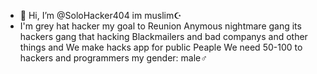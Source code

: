 - 👋 Hi, I’m @SoloHacker404 im muslim☪️
- I'm grey hat hacker
my goal to Reunion Anymous nightmare gang its hackers gang that hacking
Blackmailers and bad companys and other things
and We make hacks app for public Peaple
We need 50-100 to hackers and programmers
my gender: male♂️
